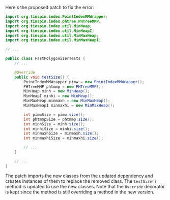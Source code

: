 Here's the proposed patch to fix the error:
```java
import org.tinspin.index.PointIndexMMWrapper;
import org.tinspin.index.phtree.PHTreeMMP;
import org.tinspin.index.util.MinHeap;
import org.tinspin.index.util.MinHeapI;
import org.tinspin.index.util.MinMaxHeap;
import org.tinspin.index.util.MinMaxHeapI;

// ...

public class FastPolygonizerTests {
    // ...

    @Override
    public void testSize() {
        PointIndexMMWrapper pimw = new PointIndexMMWrapper();
        PHTreeMMP phtmmp = new PHTreeMMP();
        MinHeap minh = new MinHeap();
        MinHeapI minhi = new MinHeap();
        MinMaxHeap minmaxh = new MinMaxHeap();
        MinMaxHeapI minmaxhi = new MinMaxHeap();

        int pimwSize = pimw.size();
        int phtmmpSize = phtmmp.size();
        int minhSize = minh.size();
        int minhiSize = minhi.size();
        int minmaxhSize = minmaxh.size();
        int minmaxhiSize = minmaxhi.size();

        // ...
    }

    // ...
}
```
The patch imports the new classes from the updated dependency and creates instances of them to replace the removed class. The `testSize()` method is updated to use the new classes. Note that the `Override` decorator is kept since the method is still overriding a method in the new version.